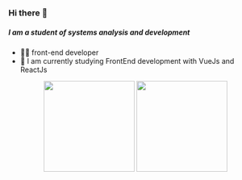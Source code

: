

### Hi there :vulcan_salute:

#####  I am a student of systems analysis and development
- :woman_technologist: front-end developer
- :seedling: I am currently studying FrontEnd development with VueJs and ReactJs

<p align="center">
  <a https://github.com/RafaelaMicaela>
    <img height="180em" src="https://github-readme-stats.vercel.app/api?username=RafaelaMicaela&count_private=true&show_icons=true&theme=aura"/>
    <img height="180em" src="https://github-readme-stats.vercel.app/api/top-langs/?username=RafaelaMicaela&layout=compact&theme=aura" />
  </a>
</p>



